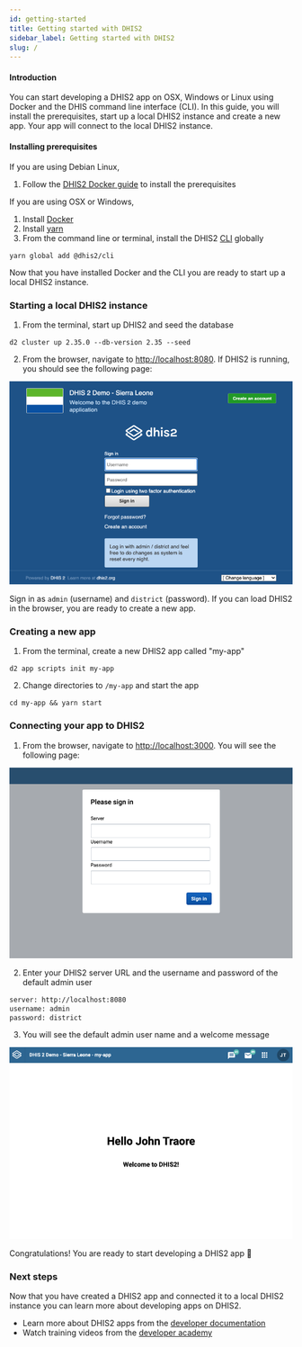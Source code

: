 ```yaml
---
id: getting-started
title: Getting started with DHIS2
sidebar_label: Getting started with DHIS2
slug: /
---
```


#### Introduction

You can start developing a DHIS2 app on OSX, Windows or Linux using Docker and the DHIS command line interface (CLI). In this guide, you will install the prerequisites, start up a local DHIS2 instance and create a new app. Your app will connect to the local DHIS2 instance.

#### Installing prerequisites

If you are using Debian Linux,

1. Follow the [DHIS2 Docker guide](./tutorials/dhis2-docker) to install the prerequisites

If you are using OSX or Windows,

1. Install [Docker](https://docs.docker.com/get-docker/)
2. Install [yarn](https://classic.yarnpkg.com/en/docs/install)
3. From the command line or terminal, install the DHIS2 [CLI](https://cli.dhis2.nu/#/getting-started) globally

```shell
yarn global add @dhis2/cli
```

Now that you have installed Docker and the CLI you are ready to start up a local DHIS2 instance.

### Starting a local DHIS2 instance

1. From the terminal, start up DHIS2 and seed the database

```shell
d2 cluster up 2.35.0 --db-version 2.35 --seed
```

2. From the browser, navigate to [http://localhost:8080](http://localhost:8080). If DHIS2 is running, you should see the following page:

![Login Page](./assets/quickstart_guides/image-of-login.png)

Sign in as `admin` (username) and `district` (password). If you can load DHIS2 in the browser, you are ready to create a new app.

### Creating a new app

1. From the terminal, create a new DHIS2 app called "my-app"

```shell
d2 app scripts init my-app
```

2. Change directories to `/my-app` and start the app

```shell
cd my-app && yarn start
```

### Connecting your app to DHIS2

1. From the browser, navigate to [http://localhost:3000](http://localhost:3000). You will see the following page:

![](./assets/quickstart_guides/new-app-login-page.png)

2. Enter your DHIS2 server URL and the username and password of the default admin user

```
server: http://localhost:8080
username: admin
password: district
```

3. You will see the default admin user name and a welcome message

![](./assets/quickstart_guides/new-app-login-success.png)

Congratulations! You are ready to start developing a DHIS2 app 🎊

### Next steps

Now that you have created a DHIS2 app and connected it to a local DHIS2 instance you can learn more about developing apps on DHIS2.

-   Learn more about DHIS2 apps from the [developer documentation](https://docs.dhis2.org/dhis2_developer_manual/apps.html)
-   Watch training videos from the [developer academy](https://www.youtube.com/playlist?list=PLo6Seh-066RynhjhnJNUITOZykA7397We)
